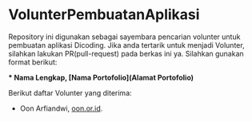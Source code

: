 # VolunterPembuatanAplikasi
Repository ini digunakan sebagai sayembara pencarian volunter untuk pembuatan aplikasi Dicoding. Jika anda tertarik untuk menjadi Volunter, silahkan lakukan PR(pull-request) pada berkas ini ya. Silahkan gunakan format berikut:

**\* Nama Lengkap, [Nama Portofolio](Alamat Portofolio)**

Berikut daftar Volunter yang diterima:

* Oon Arfiandwi, [oon.or.id](https://oo.or.id).
